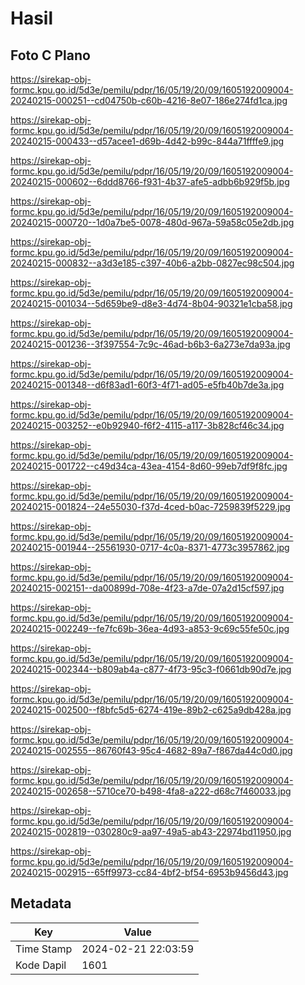 # Hasil

## Foto C Plano

https://sirekap-obj-formc.kpu.go.id/5d3e/pemilu/pdpr/16/05/19/20/09/1605192009004-20240215-000251--cd04750b-c60b-4216-8e07-186e274fd1ca.jpg

https://sirekap-obj-formc.kpu.go.id/5d3e/pemilu/pdpr/16/05/19/20/09/1605192009004-20240215-000433--d57acee1-d69b-4d42-b99c-844a71ffffe9.jpg

https://sirekap-obj-formc.kpu.go.id/5d3e/pemilu/pdpr/16/05/19/20/09/1605192009004-20240215-000602--6ddd8766-f931-4b37-afe5-adbb6b929f5b.jpg

https://sirekap-obj-formc.kpu.go.id/5d3e/pemilu/pdpr/16/05/19/20/09/1605192009004-20240215-000720--1d0a7be5-0078-480d-967a-59a58c05e2db.jpg

https://sirekap-obj-formc.kpu.go.id/5d3e/pemilu/pdpr/16/05/19/20/09/1605192009004-20240215-000832--a3d3e185-c397-40b6-a2bb-0827ec98c504.jpg

https://sirekap-obj-formc.kpu.go.id/5d3e/pemilu/pdpr/16/05/19/20/09/1605192009004-20240215-001034--5d659be9-d8e3-4d74-8b04-90321e1cba58.jpg

https://sirekap-obj-formc.kpu.go.id/5d3e/pemilu/pdpr/16/05/19/20/09/1605192009004-20240215-001236--3f397554-7c9c-46ad-b6b3-6a273e7da93a.jpg

https://sirekap-obj-formc.kpu.go.id/5d3e/pemilu/pdpr/16/05/19/20/09/1605192009004-20240215-001348--d6f83ad1-60f3-4f71-ad05-e5fb40b7de3a.jpg

https://sirekap-obj-formc.kpu.go.id/5d3e/pemilu/pdpr/16/05/19/20/09/1605192009004-20240215-003252--e0b92940-f6f2-4115-a117-3b828cf46c34.jpg

https://sirekap-obj-formc.kpu.go.id/5d3e/pemilu/pdpr/16/05/19/20/09/1605192009004-20240215-001722--c49d34ca-43ea-4154-8d60-99eb7df9f8fc.jpg

https://sirekap-obj-formc.kpu.go.id/5d3e/pemilu/pdpr/16/05/19/20/09/1605192009004-20240215-001824--24e55030-f37d-4ced-b0ac-7259839f5229.jpg

https://sirekap-obj-formc.kpu.go.id/5d3e/pemilu/pdpr/16/05/19/20/09/1605192009004-20240215-001944--25561930-0717-4c0a-8371-4773c3957862.jpg

https://sirekap-obj-formc.kpu.go.id/5d3e/pemilu/pdpr/16/05/19/20/09/1605192009004-20240215-002151--da00899d-708e-4f23-a7de-07a2d15cf597.jpg

https://sirekap-obj-formc.kpu.go.id/5d3e/pemilu/pdpr/16/05/19/20/09/1605192009004-20240215-002249--fe7fc69b-36ea-4d93-a853-9c69c55fe50c.jpg

https://sirekap-obj-formc.kpu.go.id/5d3e/pemilu/pdpr/16/05/19/20/09/1605192009004-20240215-002344--b809ab4a-c877-4f73-95c3-f0661db90d7e.jpg

https://sirekap-obj-formc.kpu.go.id/5d3e/pemilu/pdpr/16/05/19/20/09/1605192009004-20240215-002500--f8bfc5d5-6274-419e-89b2-c625a9db428a.jpg

https://sirekap-obj-formc.kpu.go.id/5d3e/pemilu/pdpr/16/05/19/20/09/1605192009004-20240215-002555--86760f43-95c4-4682-89a7-f867da44c0d0.jpg

https://sirekap-obj-formc.kpu.go.id/5d3e/pemilu/pdpr/16/05/19/20/09/1605192009004-20240215-002658--5710ce70-b498-4fa8-a222-d68c7f460033.jpg

https://sirekap-obj-formc.kpu.go.id/5d3e/pemilu/pdpr/16/05/19/20/09/1605192009004-20240215-002819--030280c9-aa97-49a5-ab43-22974bd11950.jpg

https://sirekap-obj-formc.kpu.go.id/5d3e/pemilu/pdpr/16/05/19/20/09/1605192009004-20240215-002915--65ff9973-cc84-4bf2-bf54-6953b9456d43.jpg


## Metadata

| Key        | Value               |
| ---------- | ------------------- |
| Time Stamp | 2024-02-21 22:03:59 |
| Kode Dapil | 1601                |



